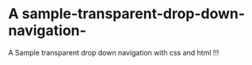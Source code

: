 # A sample-transparent-drop-down-navigation-
A Sample transparent drop down navigation with css and html !!!
